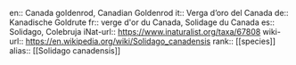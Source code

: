 

en:: Canada goldenrod, Canadian Goldenrod
it:: Verga d’oro del Canada
de:: Kanadische Goldrute
fr:: verge d'or du Canada, Solidage du Canada
es:: Solidago, Colebruja
iNat-url:: https://www.inaturalist.org/taxa/67808
wiki-url:: https://en.wikipedia.org/wiki/Solidago_canadensis
rank:: [[species]]
alias:: [[Solidago canadensis]]